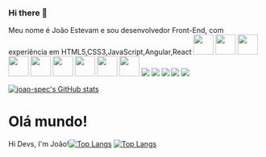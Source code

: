 ### Hi there 👋

<!--Olá, me chamo João Estevam! Hi Devs, I'm João Estevam 👨‍💻
**joao-spec/joao-spec** is a ✨ _special_ ✨ repository because its `README.md` (this file) appears on your GitHub profile.

Here are some ideas to get you started:

- 🔭 I’m currently working on ...
- 🌱 I’m currently learning ...
- 👯 I’m looking to collaborate on ...
- 🤔 I’m looking for help with ...
- 💬 Ask me about ...
- 📫 How to reach me: ...
- 😄 Pronouns: ...
- ⚡ Fun fact: ...
-->Meu nome é João Estevam e sou desenvolvedor Front-End, com experiência em HTML5,CSS3,JavaScript,Angular,React

<img src="https://cdn.jsdelivr.net/gh/devicons/devicon/icons/git/git-original.svg" width="40" height="40"/>
<img src="https://cdn.jsdelivr.net/gh/devicons/devicon/icons/html5/html5-original.svg" width="40" height="40"/> <img src="https://cdn.jsdelivr.net/gh/devicons/devicon/icons/linux/linux-original.svg" width="40" height="40"/>
<img src="https://cdn.jsdelivr.net/gh/devicons/devicon/icons/css3/css3-original.svg" width="40" height="40"/> <img src="https://cdn.jsdelivr.net/gh/devicons/devicon/icons/javascript/javascript-original.svg" width="40" height="40"/> 
<img src="https://cdn.jsdelivr.net/gh/devicons/devicon/icons/tailwindcss/tailwindcss-original.svg" width="40" height="40"/>
<img src="https://cdn.jsdelivr.net/gh/devicons/devicon/icons/typescript/typescript-original.svg" width="40" height="40"/>
<img src="https://cdn.jsdelivr.net/gh/devicons/devicon/icons/github/github-original.svg" width="40" height="40"/> 
<img src="https://cdn.jsdelivr.net/gh/devicons/devicon/icons/sass/sass-original.svg" width="40" height="40"/> 
<a href="https://instagram.com/joaoestevam14" target="_blank"><img src="https://img.shields.io/badge/-Instagram-%23E4405F?style=for-the-badge&logo=instagram&logoColor=white" target="_blank"></a>
<a href="https://www.linkedin.com/in/João Estevam" target="_blank"><img src="https://img.shields.io/badge/-LinkedIn-%230077B5?style=for-the-badge&logo=linkedin&logoColor=white" target="_blank"></a>   
</div>
<a href = "mailto:contato@joao-spec"><img src="https://img.shields.io/badge/Gmail-D14836?style=for-the-badge&logo=gmail&logoColor=white" target="_blank"></a>
<a href="https://html5/in/html5" target="_blank"><img src="https://img.shields.io/badge/-html5-%230077B5?style=for-the-badge&logo=html5&logoColor=white" target="_blank"></a>   
<a href="https://css3/in/css3" target="_blank"><img src="https://img.shields.io/badge/-css3-%230077B5?style=for-the-badge&logo=css3&logoColor=white" target="_blank"></a>   

[![joao-spec's GitHub stats](https://github-readme-stats.vercel.app/api?username=joao-spec)](https://github.com/joao-spec/github-readme-stats)
<h1>Olá mundo!</h1
<h1>Hi Devs, I'm João!</h1

[![Top Langs](https://github-readme-stats.vercel.app/api/top-langs/?username=joao-spec&layout=compact)](https://github.com/joao-spec/github-readme-stats)
[![Top Langs](https://github-readme-stats.vercel.app/api/top-langs/?username=joao-spec)](https://github.com/joao-spec/github-readme-stats)
